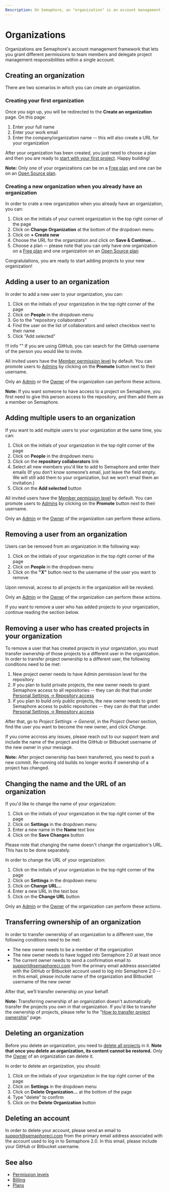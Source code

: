 ```yaml
---
Description: On Semaphore, an "organization" is an account management framework that lets you grant different permissions to team members and delegate project management within an account.
---
```


# Organizations

Organizations are Semaphore's account management framework that lets you 
grant different permissions to team members and delegate project management 
responsibilities within a single account.

## Creating an organization

There are two scenarios in which you can create an organization.

### Creating your first organization

Once you sign up, you will be redirected to the **Create an organization** page. On this page:

1. Enter your full name
2. Enter your work email
3. Enter the company/organization name -- this will also create a URL for your organization

After your organization has been created, you just need to choose a plan and then you are ready to 
[start with your first project][guided-tour]. Happy building!

**Note:** Only one of your organizations can be on a [Free plan](https://docs.semaphoreci.com/account-management/plans/#free-plan) and one can be on an [Open Source plan](https://docs.semaphoreci.com/account-management/plans/#open-source-plan).

### Creating a new organization when you already have an organization

In order to crate a new organization when you already have an organization, you can:
 
1. Click on the initials of your current organization in the top right corner of the page
2. Click on **Change Organization** at the bottom of the dropdown menu
3. Click on **+ Create new**
4. Choose the URL for the organization and click on **Save & Continue…**
4. Choose a plan -- please note that you can only have one organization on a [Free plan](https://docs.semaphoreci.com/account-management/plans/#free-plan) 
and one organization on an [Open Source plan](https://docs.semaphoreci.com/account-management/plans/#open-source-plan)

Congratulations, you are ready to start adding projects to your new organization!

## Adding a user to an organization

In order to add a new user to your organization, you can:

1. Click on the initials of your organization in the top right corner of the page
2. Click on **People** in the dropdown menu
3. Go to the "repository collaborators"
4. Find the user on the list of collaborators and select checkbox next to their name
5. Click "Add selected"

!!! info ""
    If you are using GitHub, you can search for the GitHub username of the person you would like to invite. 


All invited users have the [Member permission level](https://docs.semaphoreci.com/account-management/permission-levels/#members) by default. You can promote users to [Admins](https://docs.semaphoreci.com/account-management/permission-levels/#admin) 
by clicking on the **Promote** button next to their username.

Only an [Admin](https://docs.semaphoreci.com/account-management/permission-levels/#admins) or the [Owner](https://docs.semaphoreci.com/account-management/permission-levels/#owner) of the organization can perform these actions.

**Note:** If you want someone to have access to a project on Semaphore, you first need to give this person access to the repository, and then add them as a member on Semaphore.

## Adding multiple users to an organization

If you want to add multiple users to your organization at the same time, you can:

1. Click on the initials of your organization in the top right corner of the page
2. Click on **People** in the dropdown menu
2. Click on the **repository collaborators** link
3. Select all new members you'd like to add to Semaphore and enter their emails (If you don’t know 
someone’s email, just leave the field empty. We will still add them to your 
organization, but we won’t email them an invitation.)
4. Click on the **Add selected** button

All invited users have the [Member permission level](https://docs.semaphoreci.com/account-management/permission-levels/#members) by default. You can promote users to [Admins](https://docs.semaphoreci.com/account-management/permission-levels/#admin) 
by clicking on the **Promote** button next to their username.

Only an [Admin](https://docs.semaphoreci.com/account-management/permission-levels/#admins) or the [Owner](https://docs.semaphoreci.com/account-management/permission-levels/#owner) of the organization can perform these actions.

## Removing a user from an organization

Users can be removed from an organization in the following way:

1. Click on the initials of your organization in the top right corner of the page
2. Click on **People** in the dropdown menu
3. Click on the **"X"** button next to the username of the user you want to remove

Upon removal, access to all projects in the organization will be revoked.

Only an [Admin](https://docs.semaphoreci.com/account-management/permission-levels/#admins) or the [Owner](https://docs.semaphoreci.com/account-management/permission-levels/#owner) of the organization can perform these actions.

If you want to remove a user who has added projects to your organization, continue reading the section below.

## Removing a user who has created projects in your organization
To remove a user that has created projects in your organization, you must transfer ownership of those projects to a different user in the organization. In order to transfer project ownership to a different user, the following 
conditions need to be met:

1. New project owner needs to have Admin permission level for the repository
2. If you plan to build private projects, the new owner needs to grant Semaphore access to all repositories -- they can do that that under [Personal Settings -> Repository access](https://me.semaphoreci.com/account)
3. If you plan to build only public projects, the new owner needs to grant Semaphore access to public repositories -- they can do that that under [Personal Settings -> Repository access](https://me.semaphoreci.com/account)

After that, go to _Project Settings -> General_, in the _Project Owner_ section, find the user you want to become the new owner, and click _Change_.

If you come accross any issues, please reach out to our support team
and include the name of the project and the GitHub or Bitbucket username of the new owner in your message.

**Note:** After project ownership has been transferred, you need to push a new commit. 
Re-running old builds no longer works if ownership of a project has changed.

## Changing the name and the URL of an organization

If you'd like to change the name of your organization:

1. Click on the initials of your organization in the top right corner of the page
2. Click on **Settings** in the dropdown menu
3. Enter a new name in the **Name** text box
3. Click on the **Save Changes** button

Please note that changing the name doesn't change the organization's URL. This has 
to be done separately.

In order to change the URL of your organization:

1. Click on the initials of your organization in the top right corner of the page
2. Click on **Settings** in the dropdown menu
3. Click on **Change URL...**
4. Enter a new URL in the text box
5. Click on the **Change URL** button

Only an [Admin](https://docs.semaphoreci.com/account-management/permission-levels/#admin) or the [Owner](https://docs.semaphoreci.com/account-management/permission-levels/#owner) of the organization can perform these actions.

## Transferring ownership of an organization

In order to transfer ownership of an organization to a different user, the following conditions need
to be met:

- The new owner needs to be a member of the organization
- The new owner needs to have logged into Semaphore 2.0 at least once
- The current owner needs to send a confirmation email to [support@semaphoreci.com](mailto:support@semaphoreci.com)
  from the primary email address associated with the GitHub or Bitbucket account used to log into
  Semaphore 2.0 -- in this email, please include name of the organization and
  Bitbucket username of the new owner

After that, we’ll transfer ownership on your behalf.

**Note:** Transferring ownership of an organization doesn't automatically transfer 
the projects you own in that organization. If you'd like to transfer the ownership of 
projects, please refer to the "[How to transfer project ownership](https://docs.semaphoreci.com/faq/managing-projects/#how-to-transfer-project-ownership)" page.

## Deleting an organization 

Before you delete an organization, you need to [delete all projects][project-mgmt] in it. 
**Note that once you delete an organization, its content cannot be restored.** 
Only the [Owner](https://docs.semaphoreci.com/account-management/permission-levels/#owner) of an organization can delete it.

In order to delete an organization, you should:

1. Click on the initials of your organization in the top right corner of the page
2. Click on **Settings** in the dropdown menu
3. Click on **Delete Organization...** at the bottom of the page
4. Type "delete" to confirm
5. Click on the **Delete Organization** button

## Deleting an account

In order to delete your account, please send an email to 
[support@semaphoreci.com](mailto:support@semaphoreci.com) from the primary email
address associated with the account used to log in to Semaphore 2.0.
In this email, please include your GitHub or Bitbucket username.

## See also

- [Permission levels](https://docs.semaphoreci.com/account-management/permission-levels/)
- [Billing](https://docs.semaphoreci.com/account-management/billing/)
- [Plans](https://docs.semaphoreci.com/account-management/plans/)

[guided-tour]: ../guided-tour/getting-started.md
[project-mgmt]: ../faq/managing-projects.md
